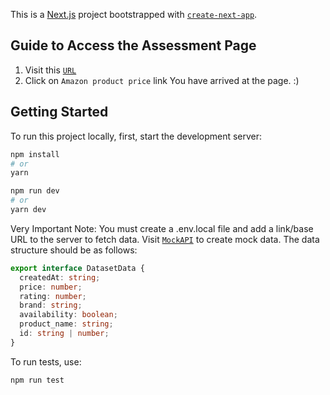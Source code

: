 This is a [Next.js](https://nextjs.org/) project bootstrapped with [`create-next-app`](https://github.com/vercel/next.js/tree/canary/packages/create-next-app).

## Guide to Access the Assessment Page

1. Visit this [`URL`](https://grepsr-eight.vercel.app/dataset)
2. Click on `Amazon product price` link
   You have arrived at the page. :)

## Getting Started

To run this project locally, first, start the development server:

```bash
npm install
# or
yarn
```

```bash
npm run dev
# or
yarn dev
```

Very Important Note: You must create a .env.local file and add a link/base URL to the server to fetch data. Visit [`MockAPI`](https:/www.mockapi.io/) to create mock data. The data structure should be as follows:

```ts
export interface DatasetData {
  createdAt: string;
  price: number;
  rating: number;
  brand: string;
  availability: boolean;
  product_name: string;
  id: string | number;
}
```

To run tests, use:

```bash
npm run test
```

